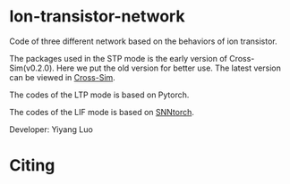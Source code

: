 # Ion-transistor-network
Code of three different network based on the behaviors of ion transistor. 

The packages used in the STP mode is the early version of Cross-Sim(v0.2.0). Here we put the old version for better use. The latest version can be viewed in [Cross-Sim]. 

The codes of the LTP mode is based on Pytorch.

The codes of the LIF mode is based on [SNNtorch].


Developer: Yiyang Luo

# Citing

[Cross-Sim]:[https://github.com/sandialabs/cross-sim]
[SNNtorch]:[https://github.com/jeshraghian/snntorch]

